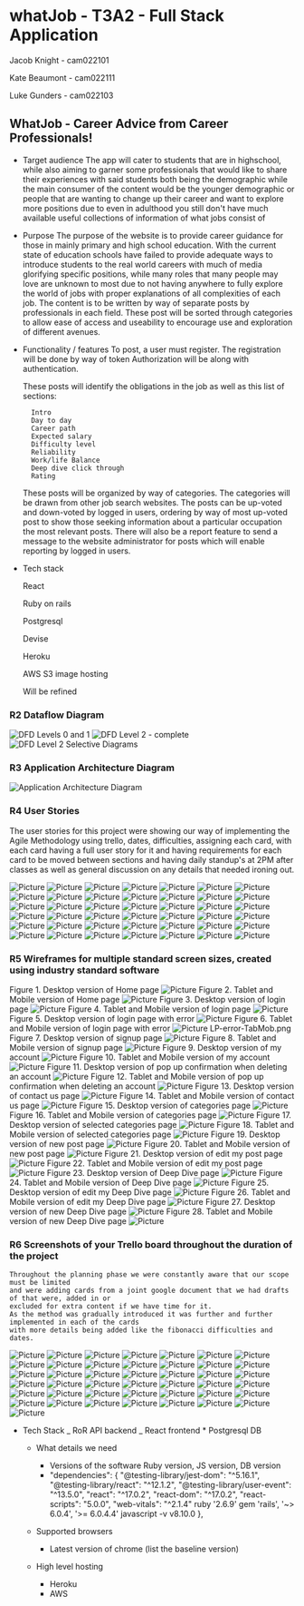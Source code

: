 # whatJob - T3A2 - Full Stack Application

Jacob Knight - cam022101

Kate Beaumont - cam022111

Luke Gunders - cam022103

## WhatJob - Career Advice from Career Professionals!

- Target audience
  The app will cater to students that are in highschool, while also aiming to garner some professionals that would like to
  share their experiences with said students both being the demographic while the main consumer of the content would be the younger demographic
  or people that are wanting to change up their career and want to explore more positions due to even in adulthood you still don't have
  much available useful collections of information of what jobs consist of

- Purpose
  The purpose of the website is to provide career guidance for those in mainly primary and high school education. With the current state of education
  schools have failed to provide adequate ways to introduce students to the real world careers with much of media glorifying specific positions, while
  many roles that many people may love are unknown to most due to not having anywhere to fully explore the world of jobs with proper explanations of all
  complexities of each job.
  The content is to be written by way of separate posts by professionals in each field. These post will be sorted through categories to allow ease of access and useability to encourage use and exploration of different avenues.

- Functionality / features
  To post, a user must register. The registration will be done by way of token Authorization will be along with authentication.

  These posts will identify the obligations in the job as well as this list of sections:

        Intro
        Day to day
        Career path
        Expected salary
        Difficulty level
        Reliability
        Work/life Balance
        Deep dive click through
        Rating

  These posts will be organized by way of categories. The categories will be drawn from other job search websites.
  The posts can be up-voted and down-voted by logged in users, ordering by way of most up-voted post to show those seeking information about a particular occupation the most relevant posts.
  There will also be a report feature to send a message to the website administrator for posts which will enable reporting by logged in users.

- Tech stack

  React

  Ruby on rails

  Postgresql

  Devise

  Heroku

  AWS S3 image hosting

  Will be refined

### R2 Dataflow Diagram

![DFD Levels 0 and 1](./Screenshots/DFD-level0-1.png)
![DFD Level 2 - complete](./Screenshots/DFD-level2.png)
![DFD Level 2 Selective Diagrams](./Screenshots/DFD-level2-select.png)

### R3 Application Architecture Diagram

![Application Architecture Diagram](./Screenshots/ApplicationArchitectureDiagram.png)

### R4 User Stories

The user stories for this project were showing our way of implementing the Agile
Methodology using trello, dates, difficulties, assigning each card, with each card
having a full user story for it and having requirements for each card to be moved between 
sections and having daily standup's at 2PM after classes as well as general discussion on any
details that needed ironing out.

![Picture](./Screenshots/1.JPG)
![Picture](./Screenshots/2.JPG)
![Picture](./Screenshots/3.JPG)
![Picture](./Screenshots/4.JPG)
![Picture](./Screenshots/5.JPG)
![Picture](./Screenshots/6.JPG)
![Picture](./Screenshots/7.JPG)
![Picture](./Screenshots/8.JPG)
![Picture](./Screenshots/9.JPG)
![Picture](./Screenshots/10.JPG)
![Picture](./Screenshots/11.JPG)
![Picture](./Screenshots/12.JPG)
![Picture](./Screenshots/13.JPG)
![Picture](./Screenshots/14.JPG)
![Picture](./Screenshots/15.JPG)
![Picture](./Screenshots/16.JPG)
![Picture](./Screenshots/17.JPG)
![Picture](./Screenshots/18.JPG)
![Picture](./Screenshots/19.JPG)
![Picture](./Screenshots/21.JPG)
![Picture](./Screenshots/22.JPG)
![Picture](./Screenshots/23.JPG)
![Picture](./Screenshots/24.JPG)
![Picture](./Screenshots/25.JPG)
![Picture](./Screenshots/26.JPG)
![Picture](./Screenshots/27.JPG)
![Picture](./Screenshots/28.JPG)
![Picture](./Screenshots/29.JPG)
![Picture](./Screenshots/30.JPG)
![Picture](./Screenshots/31.JPG)
![Picture](./Screenshots/32.JPG)
![Picture](./Screenshots/32.JPG)
![Picture](./Screenshots/33.JPG)
![Picture](./Screenshots/34.JPG)
![Picture](./Screenshots/35.JPG)
![Picture](./Screenshots/36.JPG)
![Picture](./Screenshots/37.JPG)
![Picture](./Screenshots/38.JPG)
![Picture](./Screenshots/39.JPG)
![Picture](./Screenshots/40.JPG)
![Picture](./Screenshots/41.JPG)
![Picture](./Screenshots/MVP_list.JPG)

### R5 Wireframes for multiple standard screen sizes, created using industry standard software

Figure 1. Desktop version of Home page
![Picture](./Screenshots/wireframes/HP.png)
Figure 2. Tablet and Mobile version of Home page
![Picture](./Screenshots/wireframes/HP-Tab_Mob.png)
Figure 3. Desktop version of login page
![Picture](./Screenshots/wireframes/Login.png)
Figure 4. Tablet and Mobile version of login page
![Picture](./Screenshots/wireframes/Login_Tab-Mob.png)
Figure 5. Desktop version of login page with error
![Picture](./Screenshots/wireframes/LP-error.png)
Figure 6. Tablet and Mobile version of login page with error
![Picture](./Screenshots/wireframes/LP-error-TabMob.png)
LP-error-TabMob.png
Figure 7. Desktop version of signup page
![Picture](./Screenshots/wireframes/Signup.png)
Figure 8. Tablet and Mobile version of signup page
![Picture](./Screenshots/wireframes/Signup-Tab-Mob.png)
Figure 9. Desktop version of my account
![Picture](./Screenshots/wireframes/Myaccount.png)
Figure 10. Tablet and Mobile version of my account
![Picture](./Screenshots/wireframes/Myaccount_Tab-Mob.png)
Figure 11. Desktop version of pop up confirmation when deleting an account
![Picture](./Screenshots/wireframes/Deletepopup.png)
Figure 12. Tablet and Mobile version of pop up confirmation when deleting an account
![Picture](./Screenshots/wireframes/Deletepopup_Tab-Mob.png)
Figure 13. Desktop version of contact us page
![Picture](./Screenshots/wireframes/Contactus.png)
Figure 14. Tablet and Mobile version of contact us page
![Picture](./Screenshots/wireframes/Contactus_Tab-Mob.png)
Figure 15. Desktop version of categories page
![Picture](./Screenshots/wireframes/Categories_page.png)
Figure 16. Tablet and Mobile version of categories page
![Picture](./Screenshots/wireframes/Categories_Tab-Mob.png)
Figure 17. Desktop version of selected categories page
![Picture](./Screenshots/wireframes/Selected_category.png)
Figure 18. Tablet and Mobile version of selected categories page
![Picture](./Screenshots/wireframes/Selected_category_Tab-Mob.png)
Figure 19. Desktop version of new post page
![Picture](./Screenshots/wireframes/NewPost.png)
Figure 20. Tablet and Mobile version of new post page
![Picture](./Screenshots/wireframes/NewPost_Tab-Mob.png)
Figure 21. Desktop version of edit my post page
![Picture](./Screenshots/wireframes/EditMyPost.png)
Figure 22. Tablet and Mobile version of edit my post page
![Picture](./Screenshots/wireframes/EditMyPost_Tab-Mob.png)
Figure 23. Desktop version of Deep Dive page
![Picture](./Screenshots/wireframes/DeepDive.png)
Figure 24. Tablet and Mobile version of Deep Dive page
![Picture](./Screenshots/wireframes/DeepDive_Tab-Mob.png)
Figure 25. Desktop version of edit my Deep Dive page
![Picture](./Screenshots/wireframes/EditDeepDive.png)
Figure 26. Tablet and Mobile version of edit my Deep Dive page
![Picture](./Screenshots/wireframes/EditDeepDive_Tab-Mob.png)
Figure 27. Desktop version of new Deep Dive page
![Picture](./Screenshots/wireframes/NewDeepDive.png)
Figure 28. Tablet and Mobile version of new Deep Dive page
![Picture](./Screenshots/wireframes/NewDeepDive_Tab-Mob.png)

### R6 Screenshots of your Trello board throughout the duration of the project

    Throughout the planning phase we were constantly aware that our scope must be limited
    and were adding cards from a joint google document that we had drafts of that were, added in or
    excluded for extra content if we have time for it.
    As the method was gradually introduced it was further and further implemented in each of the cards 
    with more details being added like the fibonacci difficulties and dates.

![Picture](./Screenshots/1.JPG)
![Picture](./Screenshots/2.JPG)
![Picture](./Screenshots/3.JPG)
![Picture](./Screenshots/4.JPG)
![Picture](./Screenshots/5.JPG)
![Picture](./Screenshots/6.JPG)
![Picture](./Screenshots/7.JPG)
![Picture](./Screenshots/8.JPG)
![Picture](./Screenshots/9.JPG)
![Picture](./Screenshots/10.JPG)
![Picture](./Screenshots/11.JPG)
![Picture](./Screenshots/12.JPG)
![Picture](./Screenshots/13.JPG)
![Picture](./Screenshots/14.JPG)
![Picture](./Screenshots/15.JPG)
![Picture](./Screenshots/16.JPG)
![Picture](./Screenshots/17.JPG)
![Picture](./Screenshots/18.JPG)
![Picture](./Screenshots/19.JPG)
![Picture](./Screenshots/20.JPG)
![Picture](./Screenshots/21.JPG)
![Picture](./Screenshots/22.JPG)
![Picture](./Screenshots/23.JPG)
![Picture](./Screenshots/24.JPG)
![Picture](./Screenshots/25.JPG)
![Picture](./Screenshots/26.JPG)
![Picture](./Screenshots/27.JPG)
![Picture](./Screenshots/28.JPG)
![Picture](./Screenshots/29.JPG)
![Picture](./Screenshots/30.JPG)
![Picture](./Screenshots/31.JPG)
![Picture](./Screenshots/32.JPG)
![Picture](./Screenshots/32.JPG)
![Picture](./Screenshots/33.JPG)
![Picture](./Screenshots/34.JPG)
![Picture](./Screenshots/35.JPG)
![Picture](./Screenshots/36.JPG)
![Picture](./Screenshots/37.JPG)
![Picture](./Screenshots/38.JPG)
![Picture](./Screenshots/39.JPG)
![Picture](./Screenshots/40.JPG)
![Picture](./Screenshots/41.JPG)
![Picture](./Screenshots/MVP_list.JPG)

- Tech Stack
  _ RoR API backend
  _ React frontend \* Postgresql DB

  - What details we need

    - Versions of the software Ruby version, JS version, DB version
    - "dependencies": {
      "@testing-library/jest-dom": "^5.16.1",
      "@testing-library/react": "^12.1.2",
      "@testing-library/user-event": "^13.5.0",
      "react": "^17.0.2",
      "react-dom": "^17.0.2",
      "react-scripts": "5.0.0",
      "web-vitals": "^2.1.4"
      ruby '2.6.9'
      gem 'rails', '~> 6.0.4', '>= 6.0.4.4'
      javascript -v v8.10.0
      },

  - Supported browsers
    - Latest version of chrome (list the baseline version)
  - High level hosting
    - Heroku
    - AWS
